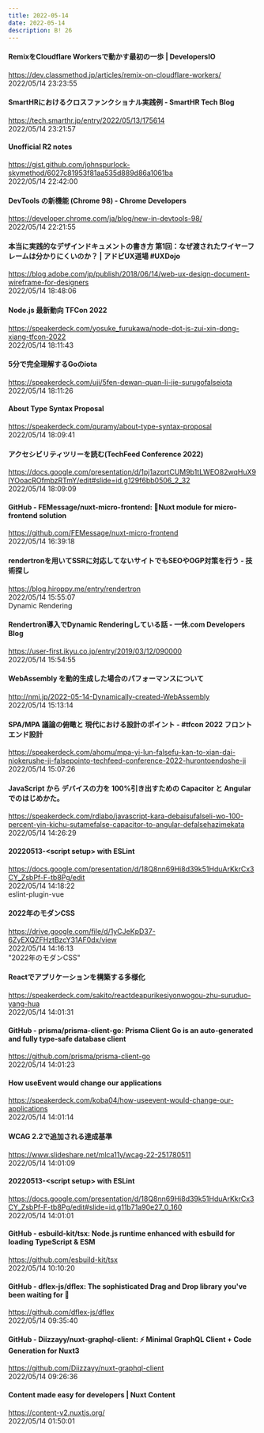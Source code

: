 ```yaml
---
title: 2022-05-14
date: 2022-05-14
description: B! 26
---
```


#### RemixをCloudflare Workersで動かす最初の一歩 | DevelopersIO
https://dev.classmethod.jp/articles/remix-on-cloudflare-workers/<br>
2022/05/14 23:23:55<br>


#### SmartHRにおけるクロスファンクショナル実践例 - SmartHR Tech Blog
https://tech.smarthr.jp/entry/2022/05/13/175614<br>
2022/05/14 23:21:57<br>


#### Unofficial R2 notes
https://gist.github.com/johnspurlock-skymethod/6027c81953f81aa535d889d86a1061ba<br>
2022/05/14 22:42:00<br>


#### DevTools の新機能 (Chrome 98) - Chrome Developers
https://developer.chrome.com/ja/blog/new-in-devtools-98/<br>
2022/05/14 22:21:55<br>


#### 本当に実践的なデザインドキュメントの書き方 第1回：なぜ渡されたワイヤーフレームは分かりにくいのか？ | アドビUX道場 #UXDojo
https://blog.adobe.com/jp/publish/2018/06/14/web-ux-design-document-wireframe-for-designers<br>
2022/05/14 18:48:06<br>


#### Node.js 最新動向 TFCon 2022
https://speakerdeck.com/yosuke_furukawa/node-dot-js-zui-xin-dong-xiang-tfcon-2022<br>
2022/05/14 18:11:43<br>


#### 5分で完全理解するGoのiota
https://speakerdeck.com/uji/5fen-dewan-quan-li-jie-surugofalseiota<br>
2022/05/14 18:11:26<br>


#### About Type Syntax Proposal
https://speakerdeck.com/quramy/about-type-syntax-proposal<br>
2022/05/14 18:09:41<br>


#### アクセシビリティツリーを読む(TechFeed Conference 2022)
https://docs.google.com/presentation/d/1pj1azprtCUM9b1tLWEO82wqHuX9lYOoacROfmbzRTmY/edit#slide=id.g129f6bb0506_2_32<br>
2022/05/14 18:09:09<br>


#### GitHub - FEMessage/nuxt-micro-frontend: 🎳Nuxt module for micro-frontend solution
https://github.com/FEMessage/nuxt-micro-frontend<br>
2022/05/14 16:39:18<br>


#### rendertronを用いてSSRに対応してないサイトでもSEOやOGP対策を行う - 技術探し
https://blog.hiroppy.me/entry/rendertron<br>
2022/05/14 15:55:07<br>
Dynamic Rendering


#### Rendertron導入でDynamic Renderingしている話 - 一休.com Developers Blog
https://user-first.ikyu.co.jp/entry/2019/03/12/090000<br>
2022/05/14 15:54:55<br>


#### WebAssembly を動的生成した場合のパフォーマンスについて
http://nmi.jp/2022-05-14-Dynamically-created-WebAssembly<br>
2022/05/14 15:13:14<br>


#### SPA/MPA 議論の俯瞰と 現代における設計のポイント - #tfcon 2022 フロントエンド設計
https://speakerdeck.com/ahomu/mpa-yi-lun-falsefu-kan-to-xian-dai-niokerushe-ji-falsepointo-techfeed-conference-2022-hurontoendoshe-ji<br>
2022/05/14 15:07:26<br>


#### JavaScript から デバイスの力を 100%引き出すための Capacitor と Angular でのはじめかた。
https://speakerdeck.com/rdlabo/javascript-kara-debaisufalseli-wo-100-percent-yin-kichu-sutamefalse-capacitor-to-angular-defalsehazimekata<br>
2022/05/14 14:26:29<br>


#### 20220513-&lt;script setup&gt; with ESLint
https://docs.google.com/presentation/d/18Q8nn69Hi8d39k51HduArKkrCx3CY_ZsbPf-F-tb8Pg/edit<br>
2022/05/14 14:18:22<br>
eslint-plugin-vue


#### 2022年のモダンCSS
https://drive.google.com/file/d/1yCJeKpD37-6ZyEXQZFHztBzcY31AF0dx/view<br>
2022/05/14 14:16:13<br>
"2022年のモダンCSS"


#### Reactでアプリケーションを構築する多様化
https://speakerdeck.com/sakito/reactdeapurikesiyonwogou-zhu-suruduo-yang-hua<br>
2022/05/14 14:01:31<br>


#### GitHub - prisma/prisma-client-go: Prisma Client Go is an auto-generated and fully type-safe database client
https://github.com/prisma/prisma-client-go<br>
2022/05/14 14:01:23<br>


#### How useEvent would change our applications
https://speakerdeck.com/koba04/how-useevent-would-change-our-applications<br>
2022/05/14 14:01:14<br>


#### WCAG 2.2で追加される達成基準
https://www.slideshare.net/mlca11y/wcag-22-251780511<br>
2022/05/14 14:01:09<br>


#### 20220513-&lt;script setup&gt; with ESLint
https://docs.google.com/presentation/d/18Q8nn69Hi8d39k51HduArKkrCx3CY_ZsbPf-F-tb8Pg/edit#slide=id.g11b71a90e27_0_160<br>
2022/05/14 14:01:01<br>


#### GitHub - esbuild-kit/tsx: Node.js runtime enhanced with esbuild for loading TypeScript & ESM
https://github.com/esbuild-kit/tsx<br>
2022/05/14 10:10:20<br>


#### GitHub - dflex-js/dflex: The sophisticated Drag and Drop library you've been waiting for 🥳
https://github.com/dflex-js/dflex<br>
2022/05/14 09:35:40<br>


#### GitHub - Diizzayy/nuxt-graphql-client: ⚡️ Minimal GraphQL Client + Code Generation for Nuxt3
https://github.com/Diizzayy/nuxt-graphql-client<br>
2022/05/14 09:26:36<br>


#### Content made easy for developers | Nuxt Content
https://content-v2.nuxtjs.org/<br>
2022/05/14 01:50:01<br>


